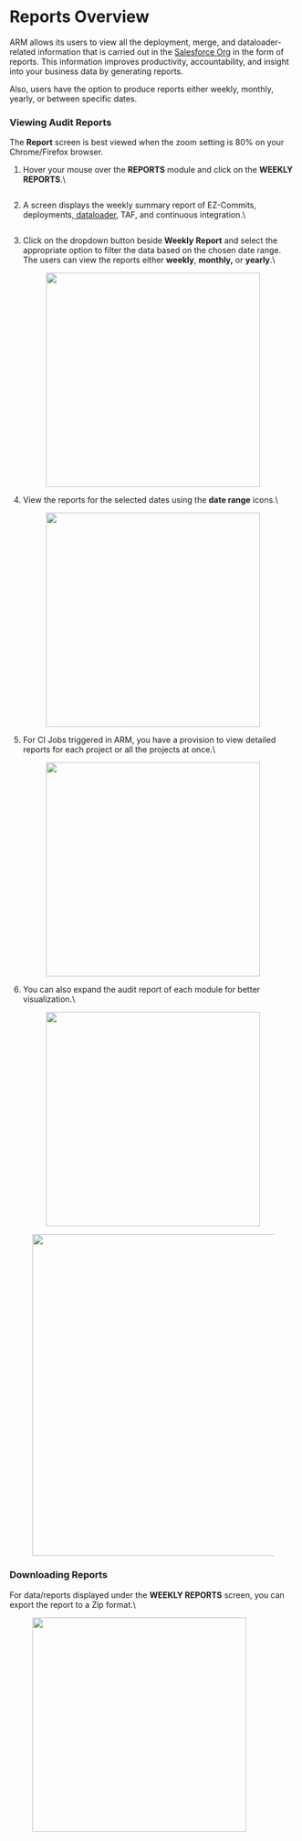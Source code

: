 # Reports Overview

ARM allows its users to view all the deployment, merge, and dataloader-related information that is carried out in the [Salesforce Org](arm-administration/registration/salesforce-org/) in the form of reports. This information improves productivity, accountability, and insight into your business data by generating reports.

Also, users have the option to produce reports either weekly, monthly, yearly, or between specific dates.

### Viewing Audit Reports <a href="#viewing-audit-reports" id="viewing-audit-reports"></a>

The **Report** screen is best viewed when the zoom setting is 80% on your Chrome/Firefox browser.

1.  Hover your mouse over the **REPORTS** module and click on the **WEEKLY REPORTS**.\


    <figure><img src="https://cdn.document360.io/8711f4e7-c040-4616-aac9-d947f87e4619/Images/Documentation/image-1654150778768.png" alt=""><figcaption></figcaption></figure>
2.  A screen displays the weekly summary report of EZ-Commits, deployments,[ dataloader](https://www.autorabit.com/blog/9-ways-a-salesforce-data-loader-assists-compliance/), TAF, and continuous integration.\


    <figure><img src="https://cdn.document360.io/8711f4e7-c040-4616-aac9-d947f87e4619/Images/Documentation/image-1654150886304.png" alt=""><figcaption></figcaption></figure>
3.  Click on the dropdown button beside **Weekly** **Report** and select the appropriate option to filter the data based on the chosen date range. The users can view the reports either **weekly**, **monthly,** or **yearly**.\


    <figure><img src="https://cdn.document360.io/8711f4e7-c040-4616-aac9-d947f87e4619/Images/Documentation/image-1654151183652.png" alt="" width="375"><figcaption></figcaption></figure>
4.  View the reports for the selected dates using the **date range** icons.\


    <figure><img src="https://cdn.document360.io/8711f4e7-c040-4616-aac9-d947f87e4619/Images/Documentation/image-1654152057739.png" alt="" width="375"><figcaption></figcaption></figure>
5.  For CI Jobs triggered in ARM, you have a provision to view detailed reports for each project or all the projects at once.\


    <figure><img src="https://cdn.document360.io/8711f4e7-c040-4616-aac9-d947f87e4619/Images/Documentation/image-1654152830446.png" alt="" width="375"><figcaption></figcaption></figure>
6.  You can also expand the audit report of each module for better visualization.\


    <figure><img src="https://cdn.document360.io/8711f4e7-c040-4616-aac9-d947f87e4619/Images/Documentation/image-1654153183850.png" alt="" width="375"><figcaption></figcaption></figure>

<figure><img src="https://cdn.document360.io/8711f4e7-c040-4616-aac9-d947f87e4619/Images/Documentation/image-1654153812688.png" alt="" width="563"><figcaption></figcaption></figure>

### Downloading Reports <a href="#downloading-reports" id="downloading-reports"></a>

For data/reports displayed under the **WEEKLY REPORTS** screen, you can export the report to a Zip format.\


<figure><img src="https://cdn.document360.io/8711f4e7-c040-4616-aac9-d947f87e4619/Images/Documentation/image-1654154324215.png" alt="" width="375"><figcaption></figcaption></figure>
